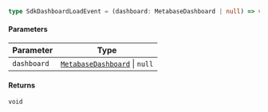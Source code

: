 ```ts
type SdkDashboardLoadEvent = (dashboard: MetabaseDashboard | null) => void;
```

#### Parameters

| Parameter   | Type                                                  |
| ----------- | ----------------------------------------------------- |
| `dashboard` | [`MetabaseDashboard`](MetabaseDashboard.md) \| `null` |

#### Returns

`void`

